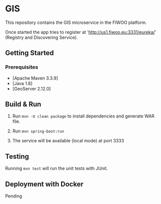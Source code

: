 # GIS
This repository contains the GIS microservice in the FIWOO platform.

Once started the app tries to register at 'http://us1.fiwoo.eu:3331/eureka/' (Registry and Discovering Service). 

## Getting Started

### Prerequisites

- [Apache Maven 3.3.9]
- [Java 1.8]
- [GeoServer 2.12.0]

## Build & Run

1. Run `mvn -U clean package` to install dependencies and generate WAR file.

2. Run `mvn spring-boot:run` 

3. The service will be available (local mode) at port 3333


## Testing

Running `mvn test` will run the unit tests with JUnit.

## Deployment with Docker

Pending
